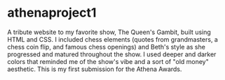 # athenaproject1

A tribute website to my favorite show, The Queen's Gambit, built using HTML and CSS. I included chess elements (quotes from grandmasters, a chess coin flip, and famous chess openings) and Beth's style as she progressed and matured throughout the show. I used deeper and darker colors that reminded me of the show's vibe and a sort of "old money" aesthetic. This is my first submission for the Athena Awards.
